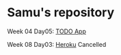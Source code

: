 # Samu's repository
Week 04
  Day05: [TODO App](https://github.com/FarkasDavid/todo-app.git)

Week 08
  Day03: [Heroku](https://github.com/FerencziSamu/heroku-project.git) Cancelled
